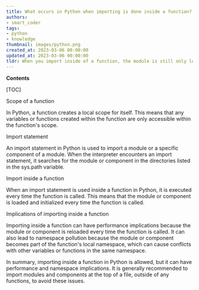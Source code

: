 ```yaml
---
title: What occurs in Python when importing is done inside a function?
authors:
- smart_coder
tags:
- python
- knowledge
thumbnail: images/python.png
created_at: 2023-03-06 00:00:00
updated_at: 2023-03-06 00:00:00
tldr: When you import inside of a function, the module is still only loaded once into memory and subsequent imports simply reference the previously loaded module.
---
```


**Contents**

[TOC]

Scope of a function

In Python, a function creates a local scope for itself. This means that any variables or functions created within the function are only accessible within the function's scope.

Import statement

An import statement in Python is used to import a module or a specific component of a module. When the interpreter encounters an import statement, it searches for the module or component in the directories listed in the sys.path variable.

Import inside a function

When an import statement is used inside a function in Python, it is executed every time the function is called. This means that the module or component is loaded and initialized every time the function is called.

Implications of importing inside a function

Importing inside a function can have performance implications because the module or component is reloaded every time the function is called. It can also lead to namespace pollution because the module or component becomes part of the function's local namespace, which can cause conflicts with other variables or functions in the same namespace. 

In summary, importing inside a function in Python is allowed, but it can have performance and namespace implications. It is generally recommended to import modules and components at the top of a file, outside of any functions, to avoid these issues.
